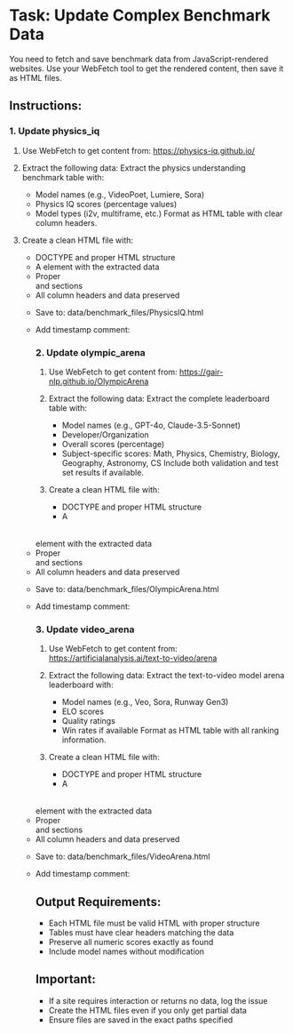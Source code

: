 # Task: Update Complex Benchmark Data

You need to fetch and save benchmark data from JavaScript-rendered websites.
Use your WebFetch tool to get the rendered content, then save it as HTML files.

## Instructions:

### 1. Update physics_iq

1. Use WebFetch to get content from: https://physics-iq.github.io/
2. Extract the following data:
   Extract the physics understanding benchmark table with:
   - Model names (e.g., VideoPoet, Lumiere, Sora)
   - Physics IQ scores (percentage values)
   - Model types (i2v, multiframe, etc.)
   Format as HTML table with clear column headers.
   
3. Create a clean HTML file with:
   - DOCTYPE and proper HTML structure
   - A <table> element with the extracted data
   - Proper <thead> and <tbody> sections
   - All column headers and data preserved
4. Save to: data/benchmark_files/PhysicsIQ.html
5. Add timestamp comment: <!-- Updated: 2025-08-04T13:35:55.073848 -->

### 2. Update olympic_arena

1. Use WebFetch to get content from: https://gair-nlp.github.io/OlympicArena
2. Extract the following data:
   Extract the complete leaderboard table with:
   - Model names (e.g., GPT-4o, Claude-3.5-Sonnet)
   - Developer/Organization
   - Overall scores (percentage)
   - Subject-specific scores: Math, Physics, Chemistry, Biology, Geography, Astronomy, CS
   Include both validation and test set results if available.
   
3. Create a clean HTML file with:
   - DOCTYPE and proper HTML structure
   - A <table> element with the extracted data
   - Proper <thead> and <tbody> sections
   - All column headers and data preserved
4. Save to: data/benchmark_files/OlympicArena.html
5. Add timestamp comment: <!-- Updated: 2025-08-04T13:35:55.073856 -->

### 3. Update video_arena

1. Use WebFetch to get content from: https://artificialanalysis.ai/text-to-video/arena
2. Extract the following data:
   Extract the text-to-video model arena leaderboard with:
   - Model names (e.g., Veo, Sora, Runway Gen3)
   - ELO scores
   - Quality ratings
   - Win rates if available
   Format as HTML table with all ranking information.
   
3. Create a clean HTML file with:
   - DOCTYPE and proper HTML structure
   - A <table> element with the extracted data
   - Proper <thead> and <tbody> sections
   - All column headers and data preserved
4. Save to: data/benchmark_files/VideoArena.html
5. Add timestamp comment: <!-- Updated: 2025-08-04T13:35:55.073871 -->

## Output Requirements:
- Each HTML file must be valid HTML with proper structure
- Tables must have clear headers matching the data
- Preserve all numeric scores exactly as found
- Include model names without modification

## Important:
- If a site requires interaction or returns no data, log the issue
- Create the HTML files even if you only get partial data
- Ensure files are saved in the exact paths specified
